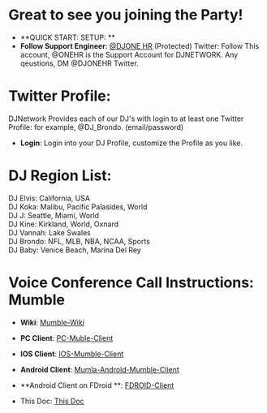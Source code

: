 # Great to see you joining the Party!  
* **QUICK START: SETUP: ** 
* **Follow Support Engineer**: [@DJONE HR](https://twitter.com/djonehr) (Protected) Twitter: Follow This account, @ONEHR is the Support Account for DJNETWORK.  Any qeustions, DM @DJONEHR Twitter.

# Twitter Profile:
DJNetwork Provides each of our DJ's with login to at least one Twitter Profile: for example, @DJ_Brondo. (email/password)
* **Login**: Login into your DJ Profile, customize the Profile as you like.

# DJ Region List:
DJ Elvis: California, USA\
DJ Koka: Malibu, Pacific Palasides, World\
DJ J: Seattle, Miami, World\
DJ Kine: Kirkland, World, Oxnard\
DJ Vannah: Lake Swales\
DJ Brondo: NFL, MLB, NBA, NCAA, Sports\
DJ Baby: Venice Beach, Marina Del Rey


# Voice Conference Call Instructions: Mumble

* **Wiki**: [Mumble-Wiki](https://en.wikipedia.org/wiki/Mumble_(software))
* **PC Client**: [PC-Muble-Client](https://www.mumble.com/mumble-download.php)   
* **IOS Client**: [IOS-Mumble-Client](https://apps.apple.com/us/app/mumble/id443472808?ls=1)
* **Android Client**: [Mumla-Android-Mumble-Client](https://play.google.com/store/apps/details?id=se.lublin.mumla)
* **Android Client on FDroid **: [FDROID-Client](https://f-droid.org/en/packages/se.lublin.mumla/)

* This Doc:  [This Doc](https://github.com/DJNETWORK/public/blob/master/README.md)
